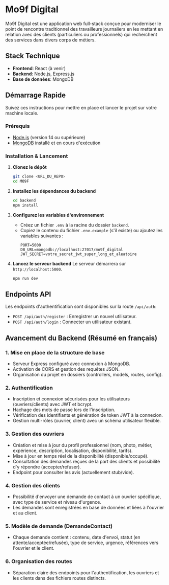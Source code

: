 # Mo9f Digital

Mo9f Digital est une application web full-stack conçue pour moderniser le point de rencontre traditionnel des travailleurs journaliers en les mettant en relation avec des clients (particuliers ou professionnels) qui recherchent des services dans divers corps de métiers.

## Stack Technique

- **Frontend**: React (à venir)
- **Backend**: Node.js, Express.js
- **Base de données**: MongoDB

## Démarrage Rapide

Suivez ces instructions pour mettre en place et lancer le projet sur votre machine locale.

### Prérequis

- [Node.js](https://nodejs.org/en/) (version 14 ou supérieure)
- [MongoDB](https://www.mongodb.com/try/download/community) installé et en cours d'exécution

### Installation & Lancement

1.  **Clonez le dépôt**
    ```sh
    git clone <URL_DU_REPO>
    cd MO9F
    ```

2.  **Installez les dépendances du backend**
    ```sh
    cd backend
    npm install
    ```

3.  **Configurez les variables d'environnement**
    -   Créez un fichier `.env` à la racine du dossier `backend`.
    -   Copiez le contenu du fichier `.env.example` (s'il existe) ou ajoutez les variables suivantes :
        ```env
        PORT=5000
        DB_URL=mongodb://localhost:27017/mo9f_digital
        JWT_SECRET=votre_secret_jwt_super_long_et_aleatoire
        ```

4.  **Lancez le serveur backend**
    Le serveur démarrera sur `http://localhost:5000`.
    ```sh
    npm run dev
    ```

## Endpoints API

Les endpoints d'authentification sont disponibles sur la route `/api/auth`:

-   `POST /api/auth/register` : Enregistrer un nouvel utilisateur.
-   `POST /api/auth/login` : Connecter un utilisateur existant.

## Avancement du Backend (Résumé en français)

### 1. Mise en place de la structure de base
- Serveur Express configuré avec connexion à MongoDB.
- Activation de CORS et gestion des requêtes JSON.
- Organisation du projet en dossiers (controllers, models, routes, config).

### 2. Authentification
- Inscription et connexion sécurisées pour les utilisateurs (ouvriers/clients) avec JWT et bcrypt.
- Hachage des mots de passe lors de l'inscription.
- Vérification des identifiants et génération de token JWT à la connexion.
- Gestion multi-rôles (ouvrier, client) avec un schéma utilisateur flexible.

### 3. Gestion des ouvriers
- Création et mise à jour du profil professionnel (nom, photo, métier, expérience, description, localisation, disponibilité, tarifs).
- Mise à jour en temps réel de la disponibilité (disponible/occupé).
- Consultation des demandes reçues de la part des clients et possibilité d'y répondre (accepter/refuser).
- Endpoint pour consulter les avis (actuellement stub/vide).

### 4. Gestion des clients
- Possibilité d'envoyer une demande de contact à un ouvrier spécifique, avec type de service et niveau d'urgence.
- Les demandes sont enregistrées en base de données et liées à l'ouvrier et au client.

### 5. Modèle de demande (DemandeContact)
- Chaque demande contient : contenu, date d'envoi, statut (en attente/acceptée/refusée), type de service, urgence, références vers l'ouvrier et le client.

### 6. Organisation des routes
- Séparation claire des endpoints pour l'authentification, les ouvriers et les clients dans des fichiers routes distincts.